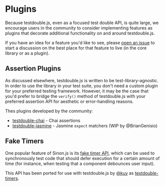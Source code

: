 # Plugins

Because testdouble.js, even as a focused test double API, is quite large, we
encourage users in the community to consider implementing features as plugins
that decorate additional functionality on and around testdouble.js.

If you have an idea for a feature you'd like to see, please [open an
issue](https://github.com/testdouble/testdouble.js/issues/new) to start a
discussion on the best place for that feature to live (in the core library or
as a plugin).

## Assertion Plugins

As discussed elsewhere, testdouble.js is written to be test-library-agnostic. In
order to use the library in your test suite, you don't need a custom plugin for
your preferred testing framework. However, it may be the case that you'd prefer
to bridge the `verify()` method of testdouble.js with your preferred assertion
API for aesthetic or error-handling reasons.

Thes plugins developed by the community:

* [testdouble-chai](https://github.com/basecase/testdouble-chai) - Chai assertions
* [testdouble-jasmine](https://github.com/testdouble/testdouble.js/issues/41) -
Jasmine `expect` matchers (WIP by @BrianGenisio)

## Fake Timers

One popular feature of Sinon.js is its [fake timer
API](http://sinonjs.org/docs/#clock), which can be used to synchronously test
code that should defer execution for a certain amount of time (for instance, when
testing that a component debounces user input).

This API has been ported for use with testdouble.js by
[@kuy](https://github.com/kuy) as
[testdouble-timers](https://github.com/kuy/testdouble-timers).

